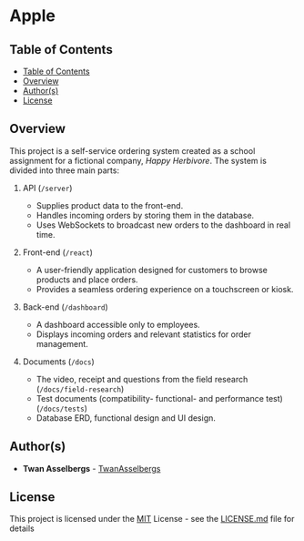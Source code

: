 # Apple

## Table of Contents

  - [Table of Contents](#table-of-contents)
  - [Overview](#overview)
  - [Author(s)](#authors)
  - [License](#license)

## Overview

This project is a self-service ordering system created as a school assignment for a fictional company, _Happy Herbivore_. The system is divided into three main parts:

1. API (`/server`)

   - Supplies product data to the front-end.
   - Handles incoming orders by storing them in the database.
   - Uses WebSockets to broadcast new orders to the dashboard in real time.

2. Front-end (`/react`)

   - A user-friendly application designed for customers to browse products and place orders.
   - Provides a seamless ordering experience on a touchscreen or kiosk.

3. Back-end (`/dashboard`)

   - A dashboard accessible only to employees.
   - Displays incoming orders and relevant statistics for order management.

4. Documents (`/docs`)
   - The video, receipt and questions from the field research (`/docs/field-research`)
   - Test documents (compatibility- functional- and performance test) (`/docs/tests`)
   - Database ERD, functional design and UI design.

## Author(s)

- **Twan Asselbergs** - [TwanAsselbergs](https://github.com/TwanAsselbergs)

## License

This project is licensed under the [MIT](LICENSE.md)
License - see the [LICENSE.md](LICENSE.md) file for
details
